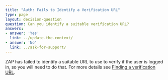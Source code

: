 ```yaml
---
title: "Auth: Fails to Identify a Verification URL"
type: page
layout: decision-question
question: Can you identify a suitable verification URL?
answers:
- answer: 'Yes'
  link: ../update-the-context/
- answer: 'No'
  link: ../ask-for-support/
---
```


ZAP has failed to identify a suitable URL to use to verify if the user is logged in, so you will need to do that.
For more details see [Finding a verification URL](/docs/getting-further/authentication/finding-a-verification-url/).
